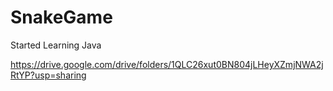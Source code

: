 # SnakeGame
Started Learning Java


https://drive.google.com/drive/folders/1QLC26xut0BN804jLHeyXZmjNWA2jRtYP?usp=sharing
